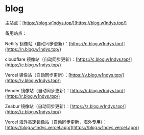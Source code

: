 # blog

主站点：[https://blog.w1ndys.top/](https://blog.w1ndys.top/)

备用站点：

Netlify 镜像站（自动同步更新）：[https://n.blog.w1ndys.top/](https://n.blog.w1ndys.top/)

cloudflare 镜像站（自动同步更新）：[https://c.blog.w1ndys.top/](https://c.blog.w1ndys.top/)

Vercel 镜像站（自动同步更新）：[https://v.blog.w1ndys.top/](https://v.blog.w1ndys.top/)

Render 镜像站（自动同步更新）：[https://r.blog.w1ndys.top/](https://r.blog.w1ndys.top/)

Zeabur 镜像站（自动同步更新）：[https://z.blog.w1ndys.top/](https://z.blog.w1ndys.top/)

Vercel 海外高速镜像站（自动同步更新，海外专用）：[https://blog.w1ndys.vercel.app/](https://blog.w1ndys.vercel.app/)
